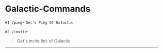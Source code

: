 # Galactic-Commands

`#1 /ping`-
```Get's Ping Of Galactic```

`#2 /invite`-
> Get's invite link of Galactic
_________________________________________________________________________________________________________________________________________________________________________
